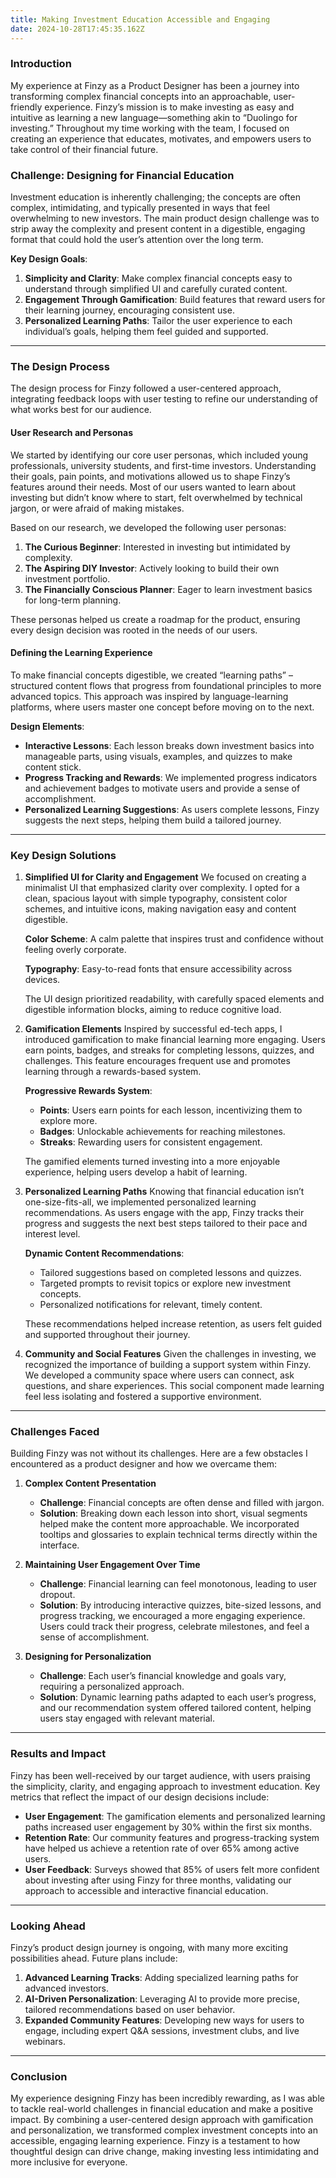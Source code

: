 ```yaml
---
title: Making Investment Education Accessible and Engaging
date: 2024-10-28T17:45:35.162Z
---
```

### **Introduction**

My experience at Finzy as a Product Designer has been a journey into transforming complex financial concepts into an approachable, user-friendly experience. Finzy’s mission is to make investing as easy and intuitive as learning a new language—something akin to “Duolingo for investing.” Throughout my time working with the team, I focused on creating an experience that educates, motivates, and empowers users to take control of their financial future.

### **Challenge: Designing for Financial Education**

Investment education is inherently challenging; the concepts are often complex, intimidating, and typically presented in ways that feel overwhelming to new investors. The main product design challenge was to strip away the complexity and present content in a digestible, engaging format that could hold the user’s attention over the long term.

**Key Design Goals**:

1. **Simplicity and Clarity**: Make complex financial concepts easy to understand through simplified UI and carefully curated content.
2. **Engagement Through Gamification**: Build features that reward users for their learning journey, encouraging consistent use.
3. **Personalized Learning Paths**: Tailor the user experience to each individual’s goals, helping them feel guided and supported.

- - -

### **The Design Process**

The design process for Finzy followed a user-centered approach, integrating feedback loops with user testing to refine our understanding of what works best for our audience.

#### **User Research and Personas**

We started by identifying our core user personas, which included young professionals, university students, and first-time investors. Understanding their goals, pain points, and motivations allowed us to shape Finzy’s features around their needs. Most of our users wanted to learn about investing but didn’t know where to start, felt overwhelmed by technical jargon, or were afraid of making mistakes.

Based on our research, we developed the following user personas:

1. **The Curious Beginner**: Interested in investing but intimidated by complexity.
2. **The Aspiring DIY Investor**: Actively looking to build their own investment portfolio.
3. **The Financially Conscious Planner**: Eager to learn investment basics for long-term planning.

These personas helped us create a roadmap for the product, ensuring every design decision was rooted in the needs of our users.

#### **Defining the Learning Experience**

To make financial concepts digestible, we created “learning paths” – structured content flows that progress from foundational principles to more advanced topics. This approach was inspired by language-learning platforms, where users master one concept before moving on to the next.

**Design Elements**:

* **Interactive Lessons**: Each lesson breaks down investment basics into manageable parts, using visuals, examples, and quizzes to make content stick.
* **Progress Tracking and Rewards**: We implemented progress indicators and achievement badges to motivate users and provide a sense of accomplishment.
* **Personalized Learning Suggestions**: As users complete lessons, Finzy suggests the next steps, helping them build a tailored journey.

- - -

### **Key Design Solutions**

1. **Simplified UI for Clarity and Engagement** We focused on creating a minimalist UI that emphasized clarity over complexity. I opted for a clean, spacious layout with simple typography, consistent color schemes, and intuitive icons, making navigation easy and content digestible.

   **Color Scheme**: A calm palette that inspires trust and confidence without feeling overly corporate.

   **Typography**: Easy-to-read fonts that ensure accessibility across devices.

   The UI design prioritized readability, with carefully spaced elements and digestible information blocks, aiming to reduce cognitive load.
2. **Gamification Elements** Inspired by successful ed-tech apps, I introduced gamification to make financial learning more engaging. Users earn points, badges, and streaks for completing lessons, quizzes, and challenges. This feature encourages frequent use and promotes learning through a rewards-based system.

   **Progressive Rewards System**:

   * **Points**: Users earn points for each lesson, incentivizing them to explore more.
   * **Badges**: Unlockable achievements for reaching milestones.
   * **Streaks**: Rewarding users for consistent engagement.

   The gamified elements turned investing into a more enjoyable experience, helping users develop a habit of learning.
3. **Personalized Learning Paths** Knowing that financial education isn’t one-size-fits-all, we implemented personalized learning recommendations. As users engage with the app, Finzy tracks their progress and suggests the next best steps tailored to their pace and interest level.

   **Dynamic Content Recommendations**:

   * Tailored suggestions based on completed lessons and quizzes.
   * Targeted prompts to revisit topics or explore new investment concepts.
   * Personalized notifications for relevant, timely content.

   These recommendations helped increase retention, as users felt guided and supported throughout their journey.
4. **Community and Social Features** Given the challenges in investing, we recognized the importance of building a support system within Finzy. We developed a community space where users can connect, ask questions, and share experiences. This social component made learning feel less isolating and fostered a supportive environment.

- - -

### **Challenges Faced**

Building Finzy was not without its challenges. Here are a few obstacles I encountered as a product designer and how we overcame them:

1. **Complex Content Presentation**

   * **Challenge**: Financial concepts are often dense and filled with jargon.
   * **Solution**: Breaking down each lesson into short, visual segments helped make the content more approachable. We incorporated tooltips and glossaries to explain technical terms directly within the interface.
2. **Maintaining User Engagement Over Time**

   * **Challenge**: Financial learning can feel monotonous, leading to user dropout.
   * **Solution**: By introducing interactive quizzes, bite-sized lessons, and progress tracking, we encouraged a more engaging experience. Users could track their progress, celebrate milestones, and feel a sense of accomplishment.
3. **Designing for Personalization**

   * **Challenge**: Each user’s financial knowledge and goals vary, requiring a personalized approach.
   * **Solution**: Dynamic learning paths adapted to each user’s progress, and our recommendation system offered tailored content, helping users stay engaged with relevant material.

- - -

### **Results and Impact**

Finzy has been well-received by our target audience, with users praising the simplicity, clarity, and engaging approach to investment education. Key metrics that reflect the impact of our design decisions include:

* **User Engagement**: The gamification elements and personalized learning paths increased user engagement by 30% within the first six months.
* **Retention Rate**: Our community features and progress-tracking system have helped us achieve a retention rate of over 65% among active users.
* **User Feedback**: Surveys showed that 85% of users felt more confident about investing after using Finzy for three months, validating our approach to accessible and interactive financial education.

- - -

### **Looking Ahead**

Finzy’s product design journey is ongoing, with many more exciting possibilities ahead. Future plans include:

1. **Advanced Learning Tracks**: Adding specialized learning paths for advanced investors.
2. **AI-Driven Personalization**: Leveraging AI to provide more precise, tailored recommendations based on user behavior.
3. **Expanded Community Features**: Developing new ways for users to engage, including expert Q&A sessions, investment clubs, and live webinars.

- - -

### **Conclusion**

My experience designing Finzy has been incredibly rewarding, as I was able to tackle real-world challenges in financial education and make a positive impact. By combining a user-centered design approach with gamification and personalization, we transformed complex investment concepts into an accessible, engaging learning experience. Finzy is a testament to how thoughtful design can drive change, making investing less intimidating and more inclusive for everyone.

<!--EndFragment-->